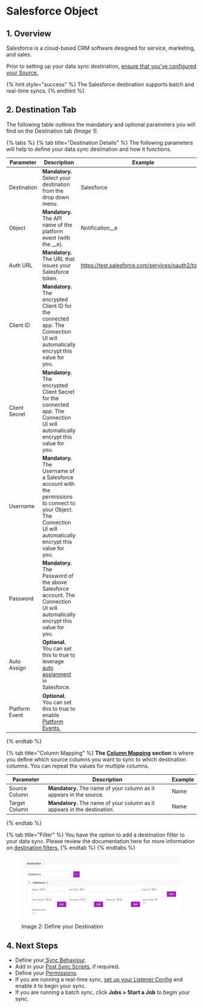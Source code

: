 # Salesforce Object

## 1. Overview

Salesforce is a cloud-based CRM software designed for service, marketing, and sales.

Prior to setting up your data sync destination, [ensure that you've configured your Source.](../supported-data-sync-sources/)

{% hint style="success" %}
The Salesforce destination supports batch and real-time syncs.
{% endhint %}

## 2. Destination Tab

The following table outlines the mandatory and optional parameters you will find on the Destination tab _(Image 1)._

{% tabs %}
{% tab title="Destination Details" %}
The following parameters will help to define your data sync destination and how it functions.

<table><thead><tr><th>Parameter</th><th width="289.66666666666663">Description</th><th>Example</th></tr></thead><tbody><tr><td>Destination</td><td><strong>Mandatory.</strong> Select your destination from the drop down menu.</td><td>Salesforce</td></tr><tr><td>Object</td><td><strong>Mandatory.</strong> The API name of the platform event (with the __e).</td><td>Notification__e</td></tr><tr><td>Auth URL</td><td><strong>Mandatory.</strong> The URL that issues your Salesforce token.</td><td><a href="https://test.salesforce.com/services/oauth2/token">https://test.salesforce.com/services/oauth2/token</a> </td></tr><tr><td>Client ID</td><td><strong>Mandatory.</strong> The encrypted Client ID for the connected app. The Connection UI will automatically encrypt this value for you.</td><td></td></tr><tr><td>Client Secret</td><td><strong>Mandatory.</strong> The encrypted Client Secret for the connected app. The Connection UI will automatically encrypt this value for you.</td><td></td></tr><tr><td>Username</td><td><strong>Mandatory.</strong> The Username of a Salesforce account with the permissions to connect to your Object. The Connection UI will automatically encrypt this value for you.</td><td></td></tr><tr><td>Password</td><td><strong>Mandatory.</strong> The Password of the above Salesforce account. The Connection UI will automatically encrypt this value for you.</td><td></td></tr><tr><td>Auto Assign</td><td><strong>Optional.</strong> You can set this to true to leverage<a href="https://help.salesforce.com/s/articleView?id=000385136&#x26;language=en_US&#x26;type=1"> auto assignment</a> in Salesforce.</td><td></td></tr><tr><td>Platform Event</td><td><strong>Optional.</strong> You can set this to true to enable <a href="https://www.salesforceben.com/salesforce-platform-events/">Platform Events.</a></td><td></td></tr></tbody></table>
{% endtab %}

{% tab title="Column Mapping" %}
**The** [**Column Mapping**](../building-data-syncs/columns-and-mappings/#3.-column-mappings) **section** is where you define which source columns you want to sync to which destination columns. You can repeat the values for multiple columns.

| Parameter     | Description                                                              | Example |
| ------------- | ------------------------------------------------------------------------ | ------- |
| Source Column | **Mandatory.** The name of your column as it appears in the source.      | Name    |
| Target Column | **Mandatory.** The name of your column as it appears in the destination. | Name    |
{% endtab %}

{% tab title="Filter" %}
You have the option to add a destination filter to your data sync. Please review the documentation here for more information on [destination filters.](../building-data-syncs/advanced-settings/filters.md#target-filters)
{% endtab %}
{% endtabs %}

<figure><img src="../../.gitbook/assets/image (366).png" alt=""><figcaption><p>Image 2: Define your Destination</p></figcaption></figure>

## 4. Next Steps

* Define your[ Sync Behaviour](../building-data-syncs/sync-behaviour.md).
* Add in your [Post Sync Scripts](../building-data-syncs/advanced-settings/post-sync-scripts.md), if required.
* Define your [Permissions](../building-data-syncs/#2.-create-a-data-sync-configuration).
* If you are running a real-time sync, [set up your Listener Config](../supported-real-time-sync-stream-sources/) and enable it to begin your sync.
* If you are running a batch sync, click **Jobs > Start a Job** to begin your sync.
